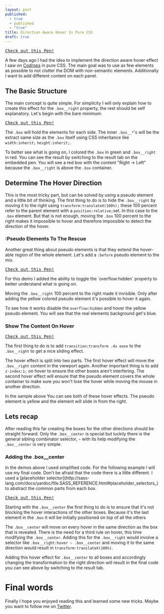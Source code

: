 ```yaml
---
layout: post
published: 
  - true
  - published
  - "true"
title: Direction Aware Hover In Pure CSS
draft: true
---
```


<pre class="codepen" data-height="400" data-type="result" data-href="162ba1b75de88267c79052fb6c431c70" data-user="FWeinb" data-safe="true"><code></code><a href="http://codepen.io/FWeinb/pen/xgCwL">Check out this Pen!</a></pre>

A few days ago I had the idea to implement the direction aware hover effect I saw on [Codrops](http://tympanus.net/TipsTricks/DirectionAwareHoverEffect/) in pure CSS. The main goal was to use as few elements as possible to not clutter the DOM with non-semantic elements. Additionally I want to add different content on each panel.

## The Basic Structure

The main concept is quite simple. For simplicity I will only explain how to create this effect for the `.box__right` property, the rest should be self explanatory. Let's begin with the bare minimum:
<pre class="codepen" data-height="400" data-type="css" data-href="882abf79f7211b64071f84614b149c4c" data-user="FWeinb" data-safe="true"><code></code><a href="http://codepen.io/FWeinb/pen/hDgKr">Check out this Pen!</a></pre>

The `.box` will hold the elements for each side. The inner `.box__*`'s will be the extract same size as the `.box` itself using CSS inheritance like `width:inherit;` `height:inherit;`.

To better see what is going on, I colored the `.box` in green and `.box__right` in red. You can see the result by switching to the result tab on the embedded pen. You will see a red box with the content "Right → Left" because the `.box__right` is above the `.box` container.

## Determine The Hover Direction

This is the most tricky part, but can be solved by using a pseudo element and a little bit of thinking. The first thing to do is to hide the `.box__right` by moving it to the right using `transform:translateX(100%);` these 100 percent refer to the parent element with a `position:relative;`set. In this case to the `.box` element.
But that is not enough, moving the `.box` 100 percent to the right makes it impossible to hover and therefore impossible to detect the direction of the hover.

### :Pseudo Elements To The Rescue

Another great thing about pseudo elements is that they extend the hover-able region of the whole element. Let's add a `:before` pseudo element to the mix.

<pre class="codepen" data-height="400" data-type="result" data-href="7e9b4dfe299e0ef903ad66f77384fda4" data-user="FWeinb" data-safe="true"><code></code><a href="http://codepen.io/FWeinb/pen/iaJLG">Check out this Pen!</a></pre>
<aside>
For this demo I added the ability to toggle the `overflow:hidden` property to better understand what is going on.
</aside>

Moving the `.box__right` 100 percent to the right made it invisible. Only after adding the yellow colored pseudo element it's possible to hover it again.

To see how it works disable the `overflow:hidden` and hover the yellow pseudo element. You will see that the real elements background get's blue.

### Show The Content On Hover

<pre class="codepen" data-height="400" data-type="result" data-href="9ddf05a4443a1e66e69cc305e0f75702" data-user="FWeinb" data-safe="true"><code></code><a href="http://codepen.io/FWeinb/pen/GnleK">Check out this Pen!</a></pre>

The first thing to do is to add `transition:transform .4s ease` to the `.box__right` to get a nice sliding effect.

The hover effect is split into two parts. The first hover effect will move the `.box__right` content in the viewport again. Another important thing is to add `z-index:1;` on hover to ensure the other boxes aren't interfering. 
The second hover effect will ensure that the pseudo element covers the whole container to make sure you won't lose the hover while moving the mouse in another direction.

In the sample above You can see both of these hover effects. The pseudo element is yellow and the element will slide in from the right. 

## Lets recap 

After reading this far creating the boxes for the other directions should be straight forward. Only the `.box__center` is special but luckily there is the general sibling combinator selector, `~` with its help modifying the `.box__center` is very simple.

### Adding the .box__center

<aside>
In the demos above I used simplified code. For the following example I will use my final code. Don't be afraid that the code there is a little different. I used a [placeholder selector](http://sass-lang.com/docs/yardoc/file.SASS_REFERENCE.html#placeholder_selectors_) to abstract the common parts from each box.
</aside>

<pre class="codepen" data-height="400" data-type="css" data-href="c93eadeb4c412e5fa79f43f64b4203da" data-user="FWeinb" data-safe="true"><code></code><a href="http://codepen.io/FWeinb/pen/vpDJa">Check out this Pen!</a></pre>

Starting with the `.box__center` the first thing to do is to ensure that it's not blocking the hover interactions of the other boxes. Because it's the last element in the `.box` it will be initially positioned on top of all the others

The `.box__center` will move on every hover in the same direction as the box that is revealed. There is the need for a third rule on hover, this time modifying the `.box__center`. Adding this for the `.box__right` would involve a selector like `.box__right:hover ~ .box__center` and moving it to the same direction would result in `transform:translateX(100%)`. 

Adding this hover effect for `.box__center` to all boxes and accordingly changing the transformation to the right direction will result in the final code you can see above by switching to the result tab. 


# Final words 

Finally I hope you enjoyed reading this and learned some new tricks. Maybe you want to follow me on [Twitter](http://twitter.com/FWeinb).





<script async src="http://codepen.io/assets/embed/ei.js"></script>
